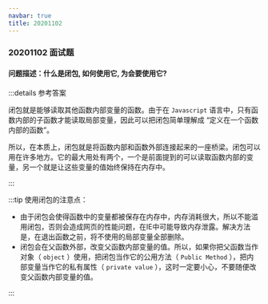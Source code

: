 ```yaml
---
navbar: true
title: 20201102
---
```


### 20201102 面试题

#### 问题描述：什么是闭包, 如何使用它, 为会要使用它?

:::details 参考答案

闭包就是能够读取其他函数内部变量的函数。由于在 `Javascript` 语言中，只有函数内部的子函数才能读取局部变量，因此可以把闭包简单理解成 “定义在一个函数内部的函数”。

所以，在本质上，闭包就是将函数内部和函数外部连接起来的一座桥梁。闭包可以用在许多地方。它的最大用处有两个，一个是前面提到的可以读取函数内部的变量，另一个就是让这些变量的值始终保持在内存中。

:::

:::tip 使用闭包的注意点：

* 由于闭包会使得函数中的变量都被保存在内存中，内存消耗很大，所以不能滥用闭包，否则会造成网页的性能问题，在IE中可能导致内存泄露。解决方法是，在退出函数之前，将不使用的局部变量全部删除。
* 闭包会在父函数外部，改变父函数内部变量的值。所以，如果你把父函数当作对象（ `object` ）使用，把闭包当作它的公用方法（ `Public Method` ），把内部变量当作它的私有属性（ `private value` ），这时一定要小心，不要随便改变父函数内部变量的值。

:::
